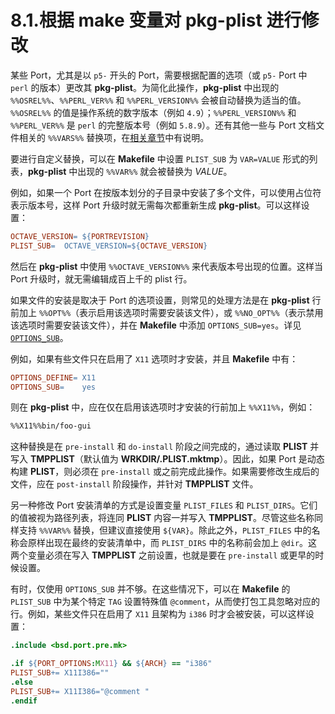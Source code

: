 # 8.1.根据 make 变量对 pkg-plist 进行修改

某些 Port，尤其是以 `p5-` 开头的 Port，需要根据配置的选项（或 `p5-` Port 中 `perl` 的版本）更改其 **pkg-plist**。为简化此操作，**pkg-plist** 中出现的 `%%OSREL%%`、`%%PERL_VER%%` 和 `%%PERL_VERSION%%` 会被自动替换为适当的值。`%%OSREL%%` 的值是操作系统的数字版本（例如 `4.9`）；`%%PERL_VERSION%%` 和 `%%PERL_VER%%` 是 `perl` 的完整版本号（例如 `5.8.9`）。还有其他一些与 Port 文档文件相关的 `%%VARS%%` 替换项，在[相关章节](https://docs.freebsd.org/en/books/porters-handbook/makefiles/#install-documentation)中有说明。

要进行自定义替换，可以在 **Makefile** 中设置 `PLIST_SUB` 为 `VAR=VALUE` 形式的列表，**pkg-plist** 中出现的 `%%VAR%%` 就会被替换为 *VALUE*。

例如，如果一个 Port 在按版本划分的子目录中安装了多个文件，可以使用占位符表示版本号，这样 Port 升级时就无需每次都重新生成 **pkg-plist**。可以这样设置：

```makefile
OCTAVE_VERSION=	${PORTREVISION}
PLIST_SUB=	OCTAVE_VERSION=${OCTAVE_VERSION}
```

然后在 **pkg-plist** 中使用 `%%OCTAVE_VERSION%%` 来代表版本号出现的位置。这样当 Port 升级时，就无需编辑成百上千的 plist 行。

如果文件的安装是取决于 Port 的选项设置，则常见的处理方法是在 **pkg-plist** 行前加上 `%%OPT%%`（表示启用该选项时需要安装该文件），或 `%%NO_OPT%%`（表示禁用该选项时需要安装该文件），并在 **Makefile** 中添加 `OPTIONS_SUB=yes`。详见 [`OPTIONS_SUB`](https://docs.freebsd.org/en/books/porters-handbook/makefiles/#options_sub)。

例如，如果有些文件只在启用了 `X11` 选项时才安装，并且 **Makefile** 中有：

```makefile
OPTIONS_DEFINE=	X11
OPTIONS_SUB=	yes
```

则在 **pkg-plist** 中，应在仅在启用该选项时才安装的行前加上 `%%X11%%`，例如：

```sh
%%X11%%bin/foo-gui
```

这种替换是在 `pre-install` 和 `do-install` 阶段之间完成的，通过读取 **PLIST** 并写入 **TMPPLIST**（默认值为 **WRKDIR/.PLIST.mktmp**）。因此，如果 Port 是动态构建 **PLIST**，则必须在 `pre-install` 或之前完成此操作。如果需要修改生成后的文件，应在 `post-install` 阶段操作，并针对 **TMPPLIST** 文件。

另一种修改 Port 安装清单的方式是设置变量 `PLIST_FILES` 和 `PLIST_DIRS`。它们的值被视为路径列表，将连同 **PLIST** 内容一并写入 **TMPPLIST**。尽管这些名称同样支持 `%%VAR%%` 替换，但建议直接使用 `${VAR}`。除此之外，`PLIST_FILES` 中的名称会原样出现在最终的安装清单中，而 `PLIST_DIRS` 中的名称前会加上 `@dir`。这两个变量必须在写入 **TMPPLIST** 之前设置，也就是要在 `pre-install` 或更早的时候设置。

有时，仅使用 `OPTIONS_SUB` 并不够。在这些情况下，可以在 **Makefile** 的 `PLIST_SUB` 中为某个特定 `TAG` 设置特殊值 `@comment`，从而使打包工具忽略对应的行。例如，某些文件只在启用了 `X11` 且架构为 `i386` 时才会被安装，可以这样设置：

```makefile
.include <bsd.port.pre.mk>

.if ${PORT_OPTIONS:MX11} && ${ARCH} == "i386"
PLIST_SUB+=	X11I386=""
.else
PLIST_SUB+=	X11I386="@comment "
.endif
```
